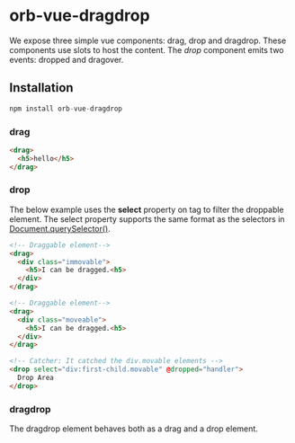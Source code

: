 # orb-vue-dragdrop
We expose three simple vue components: drag, drop and dragdrop. These components use slots to host the content. The *drop* component emits two events: dropped and dragover.

## Installation
```js
npm install orb-vue-dragdrop
```

### drag
```html
<drag>
  <h5>hello</h5>
</drag>
```

### drop
The below example uses the **select** property on <drop> tag to filter the droppable element. The select property supports the same format as the selectors in [Document.querySelector()](https://developer.mozilla.org/en-US/docs/Web/API/Document/querySelector).
```html
<!-- Draggable element-->
<drag>
  <div class="immovable">
    <h5>I can be dragged.<h5>
  </div>
</drag>

<!-- Draggable element-->
<drag>
  <div class="moveable">
    <h5>I can be dragged.<h5>
  </div>
</drag>

<!-- Catcher: It catched the div.movable elements -->
<drop select="div:first-child.movable" @dropped="handler">
  Drop Area
</drop>
```
    
### dragdrop
The dragdrop element behaves both as a drag and a drop element.
